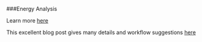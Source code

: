 ###Energy Analysis

Learn more [here](/Building-the-Farnsworth-House/Solar-and-Energy-Analysis.md)

This excellent blog post gives many details and workflow suggestions [here](http://autodesk.typepad.com/bpa/2015/05/release-news-formit-360-pro.html)